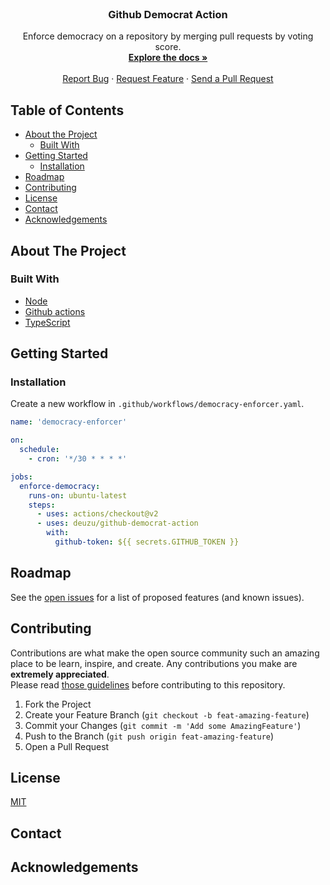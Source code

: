 <br />
<p align="center">
  <!-- <a href="#">
    <img src="./logo.png" alt="Logo" width="80" height="80">
  </a> -->

  <h3 align="center">Github Democrat Action</h3>

  <p align="center">
    Enforce democracy on a repository by merging pull requests by voting score.
    <br />
    <a href="https://github.com/deuzu/github-democrat-action/"><strong>Explore the docs »</strong></a>
    <br />
    <br />
    <a href="https://github.com/deuzu/github-democrat-action/issues">Report Bug</a>
    ·
    <a href="https://github.com/deuzu/github-democrat-action/issues">Request Feature</a>
    ·
    <a href="https://github.com/deuzu/github-democrat-action/pulls">Send a Pull Request</a>
  </p>
</p>

## Table of Contents

* [About the Project](#about-the-project)
  * [Built With](#built-with)
* [Getting Started](#getting-started)
  * [Installation](#installation)
* [Roadmap](#roadmap)
* [Contributing](#contributing)
* [License](#license)
* [Contact](#contact)
* [Acknowledgements](#acknowledgements)

## About The Project

### Built With

* [Node](https://nodejs.org)
* [Github actions](https://github.com/features/actions)
* [TypeScript](https://www.typescriptlang.org/)

## Getting Started

### Installation

Create a new workflow in `.github/workflows/democracy-enforcer.yaml`.

```yaml
name: 'democracy-enforcer'

on:
  schedule:
    - cron: '*/30 * * * *'

jobs:
  enforce-democracy:
    runs-on: ubuntu-latest
    steps:
      - uses: actions/checkout@v2
      - uses: deuzu/github-democrat-action
        with:
          github-token: ${{ secrets.GITHUB_TOKEN }}
```

## Roadmap

See the [open issues](https://github.com/deuzu/github-democrat-action/issues) for a list of proposed features (and known issues).

## Contributing

Contributions are what make the open source community such an amazing place to be learn, inspire, and create. Any contributions you make are **extremely appreciated**.  
Please read [those guidelines](./.github/CONTRIBUTING.md) before contributing to this repository.

1. Fork the Project
2. Create your Feature Branch (`git checkout -b feat-amazing-feature`)
3. Commit your Changes (`git commit -m 'Add some AmazingFeature'`)
4. Push to the Branch (`git push origin feat-amazing-feature`)
5. Open a Pull Request

## License

[MIT](./LICENSE)

## Contact

## Acknowledgements
